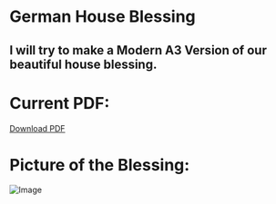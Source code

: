 # German House Blessing

## I will try to make a Modern A3 Version of our beautiful house blessing.

# Current PDF:
[Download PDF](https://github.com/MaxNoe/HouseBlessing/blob/gh-pages/haussegen.pdf?raw=true)

# Picture of the Blessing:

![Image](Schutzbrief.jpg)
